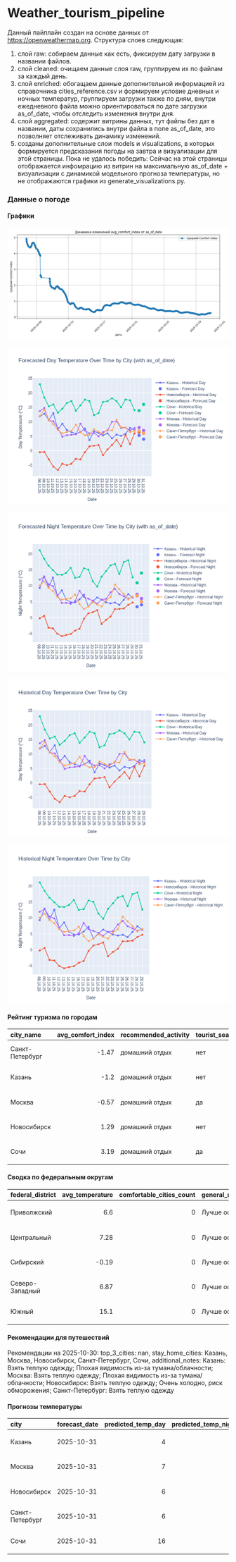 # Weather_tourism_pipeline
Данный пайплайн создан на основе данных от https://openweathermap.org.
Структура слоев следующая:
  1) слой raw: 
  собираем данные как есть, фиксируем дату загрузки в названии файлов.
  2) слой cleaned:
  очищаем данные слоя raw, группируем их по файлам за каждый день.
  3) слой enriched:
  обогащаем данные дополнительной информацией из справочника cities_reference.csv и формируем условие дневных и ночных температур,
  группируем загрузки также по дням, внутри ежедневного файла можно ориентироваться по дате загрузки as_of_date, чтобы отследить изменения внутри дня.
  4) слой aggregated:
   содержит витрины данных, тут файлы без дат в названии, даты сохранились внутри файла в поле as_of_date, это позволняет отслеживать динамику изменений.
  6) созданы дополнительные слои models и visualizations, в которых формируется предсказания погоды на завтра и визуализации для этой страницы.
  Пока не удалось победить: Сейчас на этой страницы отображается инфомрацию из витрин на максимальную as_of_date + визуализации с динамикой модельного прогноза температуры, 
  но не отображаются графики из generate_visualizations.py.
<!-- WEATHER DATA START -->
### Данные о погоде

#### Графики
![Comfort Index Trend](data/visualizations/comfort_index_trend.png)

![Forecasted Day Temperature](data/visualizations/forecasted_day_temperature.png)

![Forecasted Night Temperature](data/visualizations/forecasted_night_temperature.png)

![Historical Day Temperature](data/visualizations/historical_day_temperature.png)

![Historical Night Temperature](data/visualizations/historical_night_temperature.png)

#### Рейтинг туризма по городам
| city_name       |   avg_comfort_index | recommended_activity   | tourist_season_match   | tourism_season   | tour_recommendation       | as_of_date          |
|:----------------|--------------------:|:-----------------------|:-----------------------|:-----------------|:--------------------------|:--------------------|
| Санкт-Петербург |               -1.47 | домашний отдых         | нет                    | Май-Сентябрь     | домашний отдых вне сезона | 2025-10-30 20:26:00 |
| Казань          |               -1.2  | домашний отдых         | нет                    | Май-Сентябрь     | домашний отдых вне сезона | 2025-10-30 20:26:00 |
| Москва          |               -0.57 | домашний отдых         | да                     | Круглогодично    | домашний отдых в сезон    | 2025-10-30 20:26:00 |
| Новосибирск     |                1.29 | домашний отдых         | нет                    | Июнь-Август      | домашний отдых вне сезона | 2025-10-30 20:26:00 |
| Сочи            |                3.19 | домашний отдых         | да                     | Май-Октябрь      | домашний отдых в сезон    | 2025-10-30 20:26:00 |

#### Сводка по федеральным округам
| federal_district   |   avg_temperature |   comfortable_cities_count | general_recommendation   | as_of_date          |
|:-------------------|------------------:|---------------------------:|:-------------------------|:--------------------|
| Приволжский        |              6.6  |                          0 | Лучше остаться дома      | 2025-10-30 20:26:00 |
| Центральный        |              7.28 |                          0 | Лучше остаться дома      | 2025-10-30 20:26:00 |
| Сибирский          |             -0.19 |                          0 | Лучше остаться дома      | 2025-10-30 20:26:00 |
| Северо-Западный    |              6.87 |                          0 | Лучше остаться дома      | 2025-10-30 20:26:00 |
| Южный              |             15.1  |                          0 | Лучше остаться дома      | 2025-10-30 20:26:00 |

#### Рекомендации для путешествий
Рекомендации на 2025-10-30: top_3_cities: nan, stay_home_cities: Казань, Москва, Новосибирск, Санкт-Петербург, Сочи, additional_notes: Казань: Взять теплую одежду; Плохая видимость из-за тумана/облачности; Москва: Взять теплую одежду; Плохая видимость из-за тумана/облачности; Новосибирск: Взять теплую одежду; Очень холодно, риск обморожения; Санкт-Петербург: Взять теплую одежду

#### Прогнозы температуры
| city            | forecast_date   |   predicted_temp_day |   predicted_temp_night | model_type       | as_of_date          |
|:----------------|:----------------|---------------------:|-----------------------:|:-----------------|:--------------------|
| Казань          | 2025-10-31      |                    4 |                      4 | LinearRegression | 2025-10-30 20:26:09 |
| Москва          | 2025-10-31      |                    7 |                      6 | LinearRegression | 2025-10-30 20:26:09 |
| Новосибирск     | 2025-10-31      |                    6 |                      5 | LinearRegression | 2025-10-30 20:26:09 |
| Санкт-Петербург | 2025-10-31      |                    6 |                      5 | LinearRegression | 2025-10-30 20:26:09 |
| Сочи            | 2025-10-31      |                   16 |                     14 | LinearRegression | 2025-10-30 20:26:09 |


<!-- WEATHER DATA END -->
